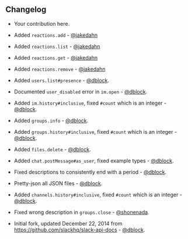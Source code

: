 Changelog
---------

* Your contribution here.

* Added `reactions.add` - [@jakedahn](https://jake.ai)
* Added `reactions.list` - [@jakedahn](https://jake.ai)
* Added `reactions.get` - [@jakedahn](https://jake.ai)
* Added `reactions.remove` - [@jakedahn](https://jake.ai)
* Added `users.list#presence` - [@dblock](https://github.com/dblock).
* Documented `user_disabled` error in `im.open` - [@dblock](https://github.com/dblock).
* Added `im.history#inclusive`, fixed `#count` which is an integer - [@dblock](https://github.com/dblock).
* Added `groups.info` - [@dblock](https://github.com/dblock).
* Added `groups.history#inclusive`, fixed `#count` which is an integer - [@dblock](https://github.com/dblock).
* Added `files.delete` - [@dblock](https://github.com/dblock).
* Added `chat.postMessage#as_user`, fixed example types - [@dblock](https://github.com/dblock).
* Fixed descriptions to consistently end with a period - [@dblock](https://github.com/dblock).
* Pretty-json all JSON files - [@dblock](https://github.com/dblock).
* Added `channels.history#inclusive`, fixed `#count` which is an integer - [@dblock](https://github.com/dblock).
* Fixed wrong description in `groups.close` - [@shonenada](https://github.com/shonenada).
* Initial fork, updated December 22, 2014 from https://github.com/slackhq/slack-api-docs - [@dblock](https://github.com/dblock).

